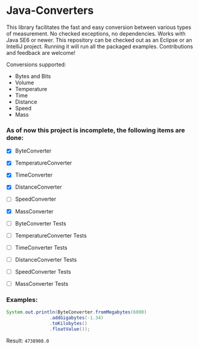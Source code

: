 # Java-Converters

This library facilitates the fast and easy conversion between various types of measurement. No checked exceptions, no dependencies. Works with Java SE6 or newer.
This repository can be checked out as an Eclipse or an IntelliJ project. Running it will run all the packaged examples. Contributions and feedback are welcome!

Conversions supported: 
- Bytes and Bits
- Volume
- Temperature
- Time
- Distance
- Speed
- Mass

### As of now this project is incomplete, the following items are done:

- [x] ByteConverter
- [x] TemperatureConverter
- [x] TimeConverter
- [x] DistanceConverter
- [ ] SpeedConverter
- [x] MassConverter

- [ ] ByteConverter Tests
- [ ] TemperatureConverter Tests
- [ ] TimeConverter Tests
- [ ] DistanceConverter Tests
- [ ] SpeedConverter Tests
- [ ] MassConverter Tests

### Examples:

```java
System.out.println(ByteConverter.fromMegabytes(6000)
				.addGigabytes(-1.34)
				.toKilobytes()
				.floatValue());
```

Result: ``` 4738908.0 ```






